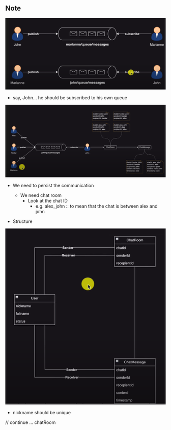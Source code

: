 ## Note

![image](chatImage.PNG)

 - say, John... he should be subscribed to his own queue

![image-2](chatImage2.PNG)

 - We need to persist the communication
   - We need  chat room
     - Look at the chat ID
       - e.g. alex_john :: to mean that the chat is between alex and john

 - Structure

![image 3](chatImage3.PNG)
 - nickname should be unique


// continue ... chatRoom